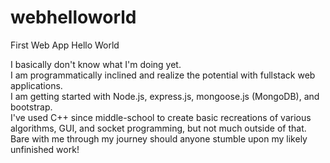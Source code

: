 # webhelloworld
First Web App Hello World

I basically don't know what I'm doing yet.  
I am programmatically inclined and realize the potential with fullstack web applications.  
I am getting started with Node.js, express.js, mongoose.js (MongoDB), and bootstrap.  
I've used C++ since middle-school to create basic recreations of various algorithms, GUI, and socket programming, but not much outside of that.
Bare with me through my journey should anyone stumble upon my likely unfinished work!

